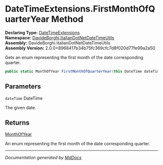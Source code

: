 ﻿<!--  
  <auto-generated>   
    The contents of this file were generated by a tool.  
    Changes to this file may be list if the file is regenerated  
  </auto-generated>   
-->

# DateTimeExtensions.FirstMonthOfQuarterYear Method

**Declaring Type:** [DateTimeExtensions](../index.md)  
**Namespace:** [DavideBorghi.ItalianDotNetDateTimeUtils](../../index.md)  
**Assembly:** DavideBorghi.ItalianDotNetDateTimeUtils  
**Assembly Version:** 2.0.0+8968417b34b75fc369cfc7d8f020d77fe99a2a50

Gets an enum representing the first month of the date corresponding quarter.

```csharp
public static MonthOfYear FirstMonthOfQuarterYear(this DateTime dateTime);
```

## Parameters

`dateTime`  DateTime

The given date.

## Returns

[MonthOfYear](../../DateTimeEnums/MonthOfYear/index.md)

An enum representing the first month of the date corresponding quarter.

___

*Documentation generated by [MdDocs](https://github.com/ap0llo/mddocs)*
